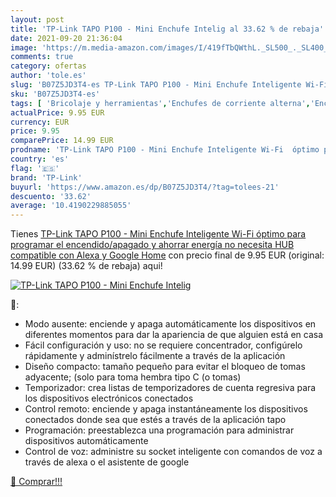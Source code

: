 ```yaml
---
layout: post
title: 'TP-Link TAPO P100 - Mini Enchufe Intelig al 33.62 % de rebaja'
date: 2021-09-20 21:36:04
image: 'https://m.media-amazon.com/images/I/419fTbQWthL._SL500_._SL400_.jpg'
comments: true
category: ofertas
author: 'tole.es'
slug: 'B07Z5JD3T4-es TP-Link TAPO P100 - Mini Enchufe Inteligente Wi-Fi óptimo...'
sku: 'B07Z5JD3T4-es'
tags: [ 'Bricolaje y herramientas','Enchufes de corriente alterna','Enchufes inteligentes y a control remoto','Enchufes y accesorios','Enchufes y tomas de corriente alterna','Instalación eléctrica','alexa','enchufe','google','home','inteligente','tp-link', ]
actualPrice: 9.95 EUR
currency: EUR
price: 9.95
comparePrice: 14.99 EUR
prodname: 'TP-Link TAPO P100 - Mini Enchufe Inteligente Wi-Fi  óptimo para programar el encendido/apagado y ahorrar energía  no necesita HUB  compatible con Alexa y Google Home'
country: 'es'
flag: '🇪🇸'
brand: 'TP-Link'
buyurl: 'https://www.amazon.es/dp/B07Z5JD3T4/?tag=tolees-21'
descuento: '33.62'
average: '10.4190229885055'
---
```


Tienes [TP-Link TAPO P100 - Mini Enchufe Inteligente Wi-Fi  óptimo para programar el encendido/apagado y ahorrar energía  no necesita HUB  compatible con Alexa y Google Home](https://www.amazon.es/dp/B07Z5JD3T4/?tag=tolees-21) con precio final de  9.95 EUR (original: 14.99 EUR) (33.62 %  de rebaja) aqui!

[![TP-Link TAPO P100 - Mini Enchufe Intelig](https://m.media-amazon.com/images/I/419fTbQWthL._SL500_._SL400_.jpg)](https://www.amazon.es/dp/B07Z5JD3T4/?tag=tolees-21)

🔎:

- Modo ausente: enciende y apaga automáticamente los dispositivos en diferentes momentos para dar la apariencia de que alguien está en casa
- Fácil configuración y uso: no se requiere concentrador, configúrelo rápidamente y adminístrelo fácilmente a través de la aplicación
- Diseño compacto: tamaño pequeño para evitar el bloqueo de tomas adyacente; (solo para toma hembra tipo C (o tomas)
- Temporizador: crea listas de temporizadores de cuenta regresiva para los dispositivos electrónicos conectados
- Control remoto: enciende y apaga instantáneamente los dispositivos conectados donde sea que estés a través de la aplicación tapo
- Programación: preestablezca una programación para administrar dispositivos automáticamente
- Control de voz: administre su socket inteligente con comandos de voz a través de alexa o el asistente de google

[🛒 Comprar!!!](https://www.amazon.es/dp/B07Z5JD3T4/?tag=tolees-21)
